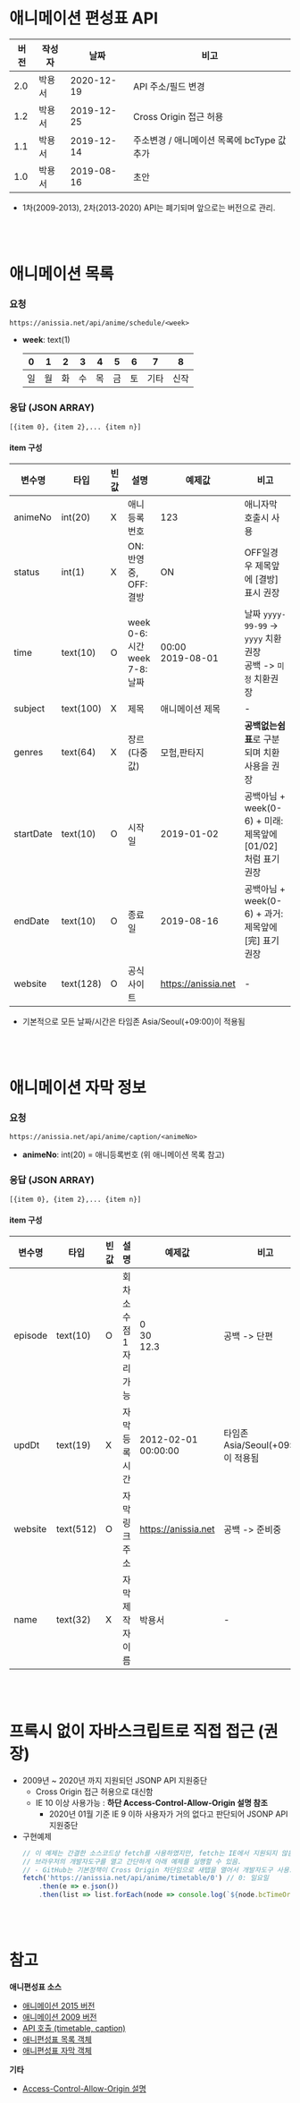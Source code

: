 # 애니메이션 편성표 API
|버전|작성자|날짜|비고|
|-|-|-|-|
|2.0|박용서|2020-12-19|API 주소/필드 변경|
|1.2|박용서|2019-12-25|Cross Origin 접근 허용|
|1.1|박용서|2019-12-14|주소변경 / 애니메이션 목록에 bcType 값 추가|
|1.0|박용서|2019-08-16|초안|
- 1차(2009-2013), 2차(2013-2020) API는 폐기되며 앞으로는 버전으로 관리.

<br/><br/>

# 애니메이션 목록
### 요청
```
https://anissia.net/api/anime/schedule/<week>
```

* **week**: text(1)

   |0|1|2|3|4|5|6|7|8|
   |-|-|-|-|-|-|-|-|-|
   |일|월|화|수|목|금|토|기타|신작|

### 응답 (JSON ARRAY)
```
[{item 0}, {item 2},... {item n}]
```
#### item 구성

|변수명|타입|빈값|설명|예제값|비고|
|-|-|-|-|-|-|
|animeNo|int(20)|X|애니등록번호|123|애니자막 호출시 사용|
|status|int(1)|X|ON: 반영중, OFF: 결방|ON|OFF일경우 제목앞에 [결방] 표시 권장|
|time|text(10)|O|week 0-6: 시간 <br/> week 7-8: 날짜|00:00 <br/> 2019-08-01|날짜 `yyyy-99-99` -> `yyyy` 치환권장 <br/> 공백 -> `미정` 치환권장|
|subject|text(100)|X|제목|애니메이션 제목|-|
|genres|text(64)|X|장르 (다중값)|모험,판타지| **공백없는쉼표**로 구분되며 치환사용을 권장|
|startDate|text(10)|O|시작일|2019-01-02|공백아님 + week(0-6) + 미래: 제목앞에 [01/02] 처럼 표기 권장|
|endDate|text(10)|O|종료일|2019-08-16|공백아님 + week(0-6) + 과거: 제목앞에 [完] 표기 권장|
|website|text(128)|O|공식사이트|https://anissia.net|-|

- 기본적으로 모든 날짜/시간은 타임존 Asia/Seoul(+09:00)이 적용됨

<br/><br/>

# 애니메이션 자막 정보
### 요청
```
https://anissia.net/api/anime/caption/<animeNo>
```

* **animeNo**: int(20) = 애니등록번호 (위 애니메이션 목록 참고)

### 응답 (JSON ARRAY)
```
[{item 0}, {item 2},... {item n}]
```
#### item 구성

|변수명|타입|빈값|설명|예제값|비고|
|-|-|-|-|-|-|
|episode|text(10)|O|회차<br/>소수점1자리 가능|0<br/>30 <br/> 12.3|공백 -> 단편|
|updDt|text(19)|X|자막등록시간|2012-02-01 00:00:00|타임존 Asia/Seoul(+09:00)이 적용됨|
|website|text(512)|O|자막링크주소|https://anissia.net|공백 -> 준비중|
|name|text(32)|X|자막제작자이름|박용서|-|

<br/><br/>

# 프록시 없이 자바스크립트로 직접 접근 (권장)
- 2009년 ~ 2020년 까지 지원되던 JSONP API 지원중단
    - Cross Origin 접근 허용으로 대신함
    - IE 10 이상 사용가능 : **하단 Access-Control-Allow-Origin 설명 참조**
        - 2020년 01월 기준 IE 9 이하 사용자가 거의 없다고 판단되어 JSONP API 지원중단
- 구현예제
   ``` javascript
   // 이 예제는 간결한 소스코드상 fetch를 사용하였지만, fetch는 IE에서 지원되지 않음으로 다른 라이브러리 사용권장
   // 브라우저의 개발자도구를 열고 간단하게 아래 예제를 실행할 수 있음.
   // - GitHub는 기본정책이 Cross Origin 차단임으로 새탭을 열어서 개발자도구 사용.
   fetch('https://anissia.net/api/anime/timetable/0') // 0: 일요일
       .then(e => e.json())
       .then(list => list.forEach(node => console.log(`${node.bcTimeOrDate} ${node.subject}`)));
   ```

<br/><br/>

# 참고
**애니편성표 소스**
* [애니메이션 2015 버전](https://github.com/anissia-net/anissia-web/blob/master/src/views/timetable/2015.vue)
* [애니메이션 2009 버전](https://github.com/anissia-net/anissia-web/blob/master/src/views/timetable/2009.vue)
* [API 호출 (timetable, caption)](https://github.com/anissia-net/anissia-web/blob/master/src/services/AnimeService.ts)
* [애니편성표 목록 객체](https://github.com/anissia-net/anissia-web/blob/master/src/models/AnimeTimetable.ts)
* [애니편성표 자막 객체](https://github.com/anissia-net/anissia-web/blob/master/src/models/AnimeCaption.ts)

**기타**
* [Access-Control-Allow-Origin 설명](https://developer.mozilla.org/en-US/docs/Web/HTTP/Headers/Access-Control-Allow-Origin)
